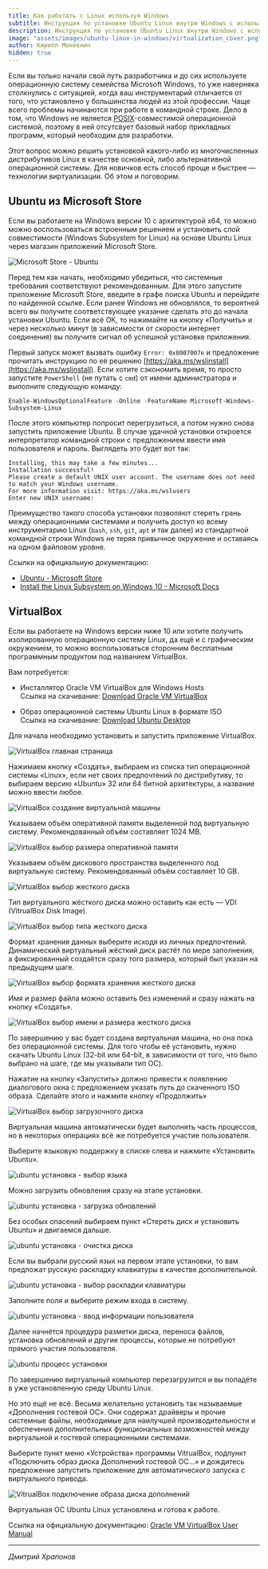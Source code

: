 ```yaml
---
title: Как работать с Linux используя Windows
subtitle: Инструкция по установке Ubuntu Linux внутри Windows с использованием различных технологий виртуализации. 
description: Инструкция по установке Ubuntu Linux внутри Windows с использованием различных технологий виртуализации.
image: "assets/images/ubuntu-linux-in-windows/virtualization_cover.png"
author: Кирилл Мокевнин
hidden: true
---
```


Если вы только начали свой путь разработчика и до сих используете операционную систему семейства Microsoft Windows, то уже наверняка столкнулись с ситуацией, когда ваш инструментарий отличается от того, что установлено у большинства людей из этой профессии. Чаще всего проблемы начинаются при работе в командной строке. Дело в том, что Windows не является [POSIX](https://ru.wikipedia.org/wiki/POSIX)-совместимой операционной системой, поэтому в ней отсутсвует базовый набор прикладных программ, который необходим для разработки.

Этот вопрос можно решить установкой какого-либо из многочисленных дистрибутивов Linux в качестве основной, либо альтернативной операционной системы. Для новичков есть способ проще и быстрее — технологии виртуализации. Об этом и поговорим.

## Ubuntu из Microsoft Store

Если вы работаете на Windows версии 10 с архитектурой x64, то можно можно воспользоваться встроенным решением и установить слой совместимости (Windows Subsystem for Linux) на основе Ubuntu Linux через магазин приложений Microsoft Store.

![Microsoft Store - Ubuntu](/assets/images/ubuntu-linux-in-windows/virtualization_1.png)

Перед тем как начать, необходимо убедиться, что системные требования соответствуют рекомендованным. Для этого запустите приложение Microsoft Store, введите в графе поиска Ubuntu и перейдите по найденной ссылке. Если ранее Windows не обновлялся, то вероятней всего вы получите соответствующее указание сделать это до начала установки Ubuntu.  Если всё OK, то нажимайте на кнопку «Получить» и через несколько минут (в зависимости от скорости интернет соединения) вы получите сигнал об успешной установке приложения.

Первый запуск может вызвать ошибку `Error: 0x8007007e` и предложение прочитать инструкцию по её решению [https://aka.ms/wslinstall](https://aka.ms/wslinstall). Если хотите сэкономить время, то просто запустите `PowerShell` (не путать с `cmd`) от имени администратора и выполните следующую команду:

```
Enable-WindowsOptionalFeature -Online -FeatureName Microsoft-Windows-Subsystem-Linux
``` 

После этого компьютер попросит перегрузиться, а потом нужно снова запустить приложение Ubuntu.   В случае удачной установки откроется интерпретатор командной строки с предложением ввести имя пользователя и пароль. Выглядеть это будет вот так:

```
Installing, this may take a few minutes...
Installation successful!
Please create a default UNIX user account. The username does not need to match your Windows username.
For more information visit: https://aka.ms/wslusers
Enter new UNIX username:
```
 
Преимущество такого способа установки позволяют стереть грань между операционными системами и получить доступ ко всему инструментарию Linux (`bash`, `ssh`, `git`, `apt` и так далее) из стандартной командной строки Windows не теряя привычное окружение и оставаясь на одном файловом уровне.

Ссылки на официальную документацию:

* [Ubuntu - Microsoft Store](https://www.microsoft.com/ru-ru/store/p/ubuntu/9nblggh4msv6)
* [Install the Linux Subsystem on Windows 10 - Microsoft Docs](https://docs.microsoft.com/en-us/windows/wsl/install-win10)

## VirtualBox

Если вы работаете на Windows версии ниже 10 или хотите получить изолированную операционную систему Linux, да ещё и с графическим окружением, то можно воспользоваться сторонним бесплатным программным продуктом под названием VirtualBox.

Вам потребуется:

* Инсталлятор Oracle VM VirtualBox для Windows Hosts  
Ссылка на скачивание: [Download Oracle VM VirtualBox](https://www.virtualbox.org/wiki/Downloads)

* Образ операционной системы Ubuntu Linux в формате ISO  
Ссылка на скачивание: [Download Ubuntu Desktop](https://www.ubuntu.com/download/desktop)

Для начала необходимо установить и запустить приложение VirtualBox.

![VirtualBox главная страница](/assets/images/ubuntu-linux-in-windows/virtualization_2.png)

Нажимаем кнопку «Создать», выбираем из списка тип операционной системы «Linux», если нет своих предпочтений по дистрибутиву, то выбираем версию «Ubuntu» 32 или 64 битной архитектуры, а название можно ввести любое. 

![VirtualBox создание виртуальной машины](/assets/images/ubuntu-linux-in-windows/virtualization_3.png)
 
Указываем объём оперативной памяти выделенной под виртуальную систему. Рекомендованный объём составляет 1024 MB.

![VirtualBox выбор размера оперативной памяти](/assets/images/ubuntu-linux-in-windows/virtualization_4.png)

Указываем объём дискового пространства выделенного под виртуальную систему. Рекомендованный объём составляет 10 GB.

![VirtualBox выбор жесткого диска](/assets/images/ubuntu-linux-in-windows/virtualization_5.png)

Тип виртуального жёсткого диска можно оставить как есть — VDI (VitrualBox Disk Image).

![VirtualBox выбор типа жесткого диска](/assets/images/ubuntu-linux-in-windows/virtualization_6.png)

Формат хранения данных выберите исходя из личных предпочтений. Динамический виртуальный жёсткий диск растёт по мере заполнения, а фиксированный создаётся сразу того размера, который был указан на предыдущем шаге.

![VirtualBox выбор формата хранения жесткого диска](/assets/images/ubuntu-linux-in-windows/virtualization_7.png)

Имя и размер файла можно оставить без изменений и сразу нажать на кнопку «Создать».

![VirtualBox выбор имени и размера жесткого диска](/assets/images/ubuntu-linux-in-windows/virtualization_8.png)

По завершению у вас будет создана виртуальная машина, но она пока без операционной системы. Для того чтобы её установить, нужно скачать Ubuntu Linux (32-bit или 64-bit, в зависимости от того, что было выбрано на шаге, где мы указывали тип ОС).

Нажатие на кнопку «Запустить» должно привести к появлению диалогового окна с предложением указать путь до скаченного ISO образа. Сделайте этого и нажмите кнопку «Продолжить»

![VirtualBox выбор загрузочного диска](/assets/images/ubuntu-linux-in-windows/virtualization_9.png)

Виртуальная машина автоматически будет выполнять часть процессов, но в некоторых операциях всё же потребуется участие пользователя.

Выберите языковую поддержку в списке слева и нажмите «Установить Ubuntu».

![ubuntu установка - выбор языка](/assets/images/ubuntu-linux-in-windows/virtualization_10.png)

Можно загрузить обновления сразу на этапе установки.

![ubuntu установка - загрузка обновлений](/assets/images/ubuntu-linux-in-windows/virtualization_11.png)

Без особых опасений выбираем пункт «Стереть диск и установить Ubuntu» и двигаемся дальше.

![ubuntu установка - очистка диска](/assets/images/ubuntu-linux-in-windows/virtualization_12.png)

Если вы выбрали русский язык на первом этапе установки, то вам предложат русскую раскладку клавиатуры в качестве дополнительной.

![ubuntu установка - выбор раскладки клавиатуры](/assets/images/ubuntu-linux-in-windows/virtualization_13.png)
 
Заполните поля и выберите режим входа в систему.

![ubuntu установка - ввод информации пользователя](/assets/images/ubuntu-linux-in-windows/virtualization_14.png)

Далее начнётся процедура разметки диска, переноса файлов, установка обновлений и другие процессы, которые не потребуют прямого участия пользователя.

![ubuntu процесс установки](/assets/images/ubuntu-linux-in-windows/virtualization_15.png)

По завершению виртуальный компьютер перезагрузится и вы попадёте в уже установленную среду Ubuntu Linux.

Но это ещё не всё. Весьма желательно установить так называемые «Дополнения гостевой ОС». Они содержат драйверы и прочие системные файлы, необходимые для наилучшей производительности и обеспечения дополнительных функциональных возможностей между виртуальной и гостевой операционными системами.

Выберите пункт меню «Устройства» программы VitrualBox, подпункт «Подключить образ диска Дополнений гостевой ОС…» и дождитесь предложение запустить приложение для автоматического запуска с виртуального привода.

![VitrualBox подключение образа диска дополнений](/assets/images/ubuntu-linux-in-windows/virtualization_16.png)

Виртуальная ОС Ubuntu Linux установлена и готова к работе.

Ссылка на официальную документацию: [Oracle VM VirtualBox User Manual](https://www.virtualbox.org/manual/)

---

*Дмитрий Храпонов*
